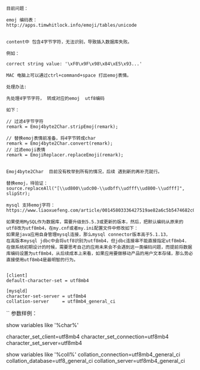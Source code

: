 ```
目前问题：

emoj 编码表：
http://apps.timwhitlock.info/emoji/tables/unicode


content中 包含4字节字符，无法识别，导致插入数据库失败。

例如：

correct string value: '\xF0\x9F\x98\x84\xE5\x93...'

MAC 电脑上可以通过ctrl+command+space 打出emoj表情。
```

```
处理办法:

先处理4字节字符， 转成对应的emoj  utf8编码

如下：

// 过滤4字节字符
remark = Emoj4byte2Char.stripEmoj(remark);

// 替换emoj表情前准备，将4字节转成char
remark = Emoj4byte2Char.convert(remark);
// 过滤emoji表情
remark = EmojiReplacer.replaceEmoji(remark);


Emoj4byte2Char  目前没有枚举到所有的情况，后续 遇到新的再补充就行。

替换emoj，待验证：
source.replaceAll("[\\ud800\\udc00-\\udbff\\udfff\\ud800-\\udfff]", slipStr); 
```

```
mysql 支持emoj字符：
https://www.liaoxuefeng.com/article/00145803336427519ae82a6c5b5474682c0c4ba5b47fb33000

如果使用MySQL作为数据库，需要升级到5.5.3或更新的版本，然后，把默认编码从原来的utf8改为utf8mb4，在my.cnf或者my.ini配置文件中修改如下：
如果是java应用自身管理mysql连接，那么mysql connector版本高于5.1.13，
在高版本mysql jdbc中会将utf8识别为utf8mb4，但jdbc连接串不能直接指定utf8mb4.
在做系统初期设计的时候，需要思考自己的应用未来会不会遇到这一类编码问题，而提前将数据库编码设置为utf8mb4，从后续成本上来看，如果应用要做移动产品的用户文本存储，那么势必直接使用utf8mb4是最明智的行为。


[client]
default-character-set = utf8mb4

[mysqld]
character-set-server = utf8mb4
collation-server     = utf8mb4_general_ci
```

``
参数样例：

show variables like '%char%'

character_set_client=utf8mb4
character_set_connection=utf8mb4
character_set_server=utf8mb4


show variables like '%coll%'
collation_connection=utf8mb4_general_ci
collation_database=utf8_general_ci
collation_server=utf8mb4_general_ci
```
